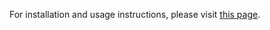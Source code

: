  For installation and usage instructions, please visit [this page](https://github.com/C-Hatton/extractor/releases/tag/v1.0.0).
